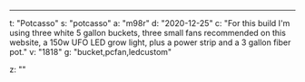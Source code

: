 ---
t: "Potcasso"
s: "potcasso"
a: "m98r"
d: "2020-12-25"
c: "For this build I'm using three white 5 gallon buckets, three small fans recommended on this website, a 150w UFO LED grow light, plus a power strip and a 3 gallon fiber pot."
v: "1818"
g: "bucket,pcfan,ledcustom"

z: ""
